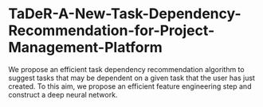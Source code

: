 # TaDeR-A-New-Task-Dependency-Recommendation-for-Project-Management-Platform
We propose an efficient task dependency recommendation algorithm to suggest tasks that may be dependent on a given task that the user has just created. To this aim, we propose an efficient feature engineering step and construct a deep neural network.
